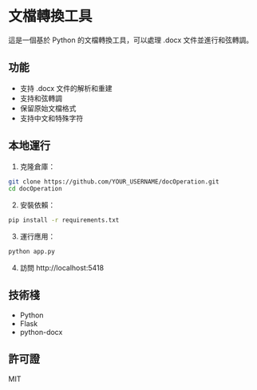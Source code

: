 # 文檔轉換工具

這是一個基於 Python 的文檔轉換工具，可以處理 .docx 文件並進行和弦轉調。

## 功能

- 支持 .docx 文件的解析和重建
- 支持和弦轉調
- 保留原始文檔格式
- 支持中文和特殊字符

## 本地運行

1. 克隆倉庫：
```bash
git clone https://github.com/YOUR_USERNAME/docOperation.git
cd docOperation
```

2. 安裝依賴：
```bash
pip install -r requirements.txt
```

3. 運行應用：
```bash
python app.py
```

4. 訪問 http://localhost:5418

## 技術棧

- Python
- Flask
- python-docx

## 許可證

MIT 